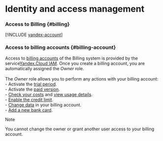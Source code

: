 # Identity and access management

### Access to Billing {#billing}

[!INCLUDE [yandex-account](../_includes/yandex-account.md)]

### Access to billing accounts {#billing-account}

Access to [billing accounts](../concepts/billing-account.md) of the Billing system is provided by the service[Yandex.Cloud IAM](../../iam/).
Once you create a billing account, you are automatically assigned the _Owner_ role.
<br/><br/>The _Owner_ role allows you to perform any actions with your billing account: <br/>- Activate the [trial period](../trial/activation.md).<br/>- Activate the [paid version](../operations/activate-commercial.md).<br/>- [Check your costs](../operations/check-diagram.md) and [view usage details](../operations/check-charges.md).<br/>- [Enable the credit limit](../concepts/credit-limit.md). <br/>- [Change data](../operations/change-data.md) in your billing account.<br/>- [Add a new bank card](../operations/pin-card.md).

> [!NOTE]
>
> You cannot change the owner or grant another user access to your billing account.

